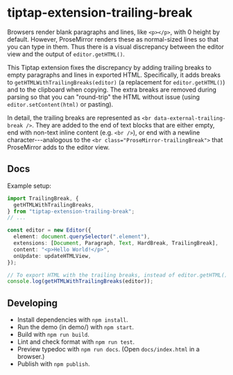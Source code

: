 # tiptap-extension-trailing-break

Browsers render blank paragraphs and lines, like `<p></p>`, with 0 height by default. However, ProseMirror renders these as normal-sized lines so that you can type in them. Thus there is a visual discrepancy between the editor view and the output of `editor.getHTML()`.

This Tiptap extension fixes the discrepancy by adding trailing breaks to empty paragraphs and lines in exported HTML. Specifically, it adds breaks to `getHTMLWithTrailingBreaks(editor)` (a replacement for `editor.getHTML()`) and to the clipboard when copying. The extra breaks are removed during parsing so that you can "round-trip" the HTML without issue (using `editor.setContent(html)` or pasting).

In detail, the trailing breaks are represented as `<br data-external-trailing-break />`. They are added to the end of text blocks that are either empty, end with non-text inline content (e.g. `<br />`), or end with a newline character---analogous to the `<br class="ProseMirror-trailingBreak">` that ProseMirror adds to the editor view.

## Docs

Example setup:

```ts
import TrailingBreak, {
  getHTMLWithTrailingBreaks,
} from "tiptap-extension-trailing-break";
// ...

const editor = new Editor({
  element: document.querySelector(".element"),
  extensions: [Document, Paragraph, Text, HardBreak, TrailingBreak],
  content: "<p>Hello World!</p>",
  onUpdate: updateHTMLView,
});

// To export HTML with the trailing breaks, instead of editor.getHTML(), call:
console.log(getHTMLWithTrailingBreaks(editor));
```

## Developing

- Install dependencies with `npm install`.
- Run the demo (in demo/) with `npm start`.
- Build with `npm run build`.
- Lint and check format with `npm run test`.
- Preview typedoc with `npm run docs`. (Open `docs/index.html` in a browser.)
- Publish with `npm publish`.
